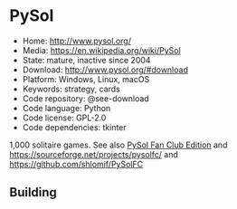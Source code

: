 # PySol

- Home: http://www.pysol.org/
- Media: https://en.wikipedia.org/wiki/PySol
- State: mature, inactive since 2004
- Download: http://www.pysol.org/#download
- Platform: Windows, Linux, macOS
- Keywords: strategy, cards
- Code repository: @see-download
- Code language: Python
- Code license: GPL-2.0
- Code dependencies: tkinter

1,000 solitaire games.
See also [PySol Fan Club Edition](https://pysolfc.sourceforge.io/) and https://sourceforge.net/projects/pysolfc/ and https://github.com/shlomif/PySolFC

## Building
